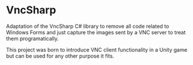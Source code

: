 # VncSharp

Adaptation of the VncSharp C# library to remove all code related to Windows Forms and just capture the images sent by a VNC server to treat them programatically.

This project was born to introduce VNC client functionality in a Unity game but can be used for any other purpose it fits.
